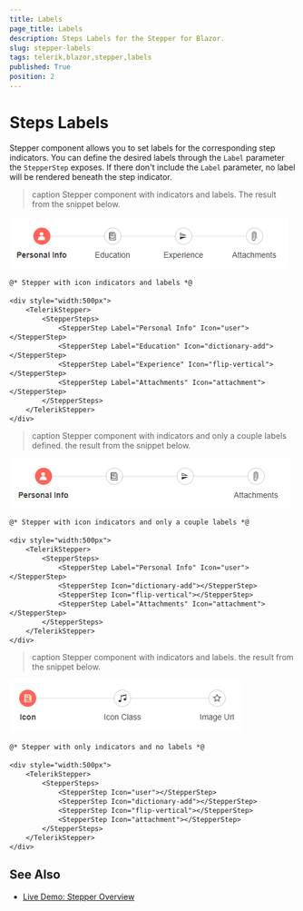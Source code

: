 ```yaml
---
title: Labels
page_title: Labels
description: Steps Labels for the Stepper for Blazor.
slug: stepper-labels
tags: telerik,blazor,stepper,labels
published: True
position: 2
---
```



# Steps Labels

Stepper component allows you to set labels for the corresponding step indicators. You can define the desired labels through the `Label` parameter the `StepperStep` exposes. If there don't include the `Label` parameter, no label will be rendered beneath the step indicator.

>caption Stepper component with indicators and labels. The result from the snippet below.

![Indicators and Labels](images/labels-and-indicators-example.png)

````CSHTML
@* Stepper with icon indicators and labels *@

<div style="width:500px">
    <TelerikStepper>
        <StepperSteps>
            <StepperStep Label="Personal Info" Icon="user"></StepperStep>
            <StepperStep Label="Education" Icon="dictionary-add"></StepperStep>
            <StepperStep Label="Experience" Icon="flip-vertical"></StepperStep>
            <StepperStep Label="Attachments" Icon="attachment"></StepperStep>
        </StepperSteps>
    </TelerikStepper>
</div>
````

>caption Stepper component with indicators and only a couple labels defined. the result from the snippet below.

![Some Labels](images/some-labels-example.png)

````CSHTML
@* Stepper with icon indicators and only a couple labels *@

<div style="width:500px">
    <TelerikStepper>
        <StepperSteps>
            <StepperStep Label="Personal Info" Icon="user"></StepperStep>
            <StepperStep Icon="dictionary-add"></StepperStep>
            <StepperStep Icon="flip-vertical"></StepperStep>
            <StepperStep Label="Attachments" Icon="attachment"></StepperStep>
        </StepperSteps>
    </TelerikStepper>
</div>
````

>caption Stepper component with indicators and labels. the result from the snippet below.

![Only Indicators](images/icon-indicators-example.png)

````CSHTML
@* Stepper with only indicators and no labels *@

<div style="width:500px">
    <TelerikStepper>
        <StepperSteps>
            <StepperStep Icon="user"></StepperStep>
            <StepperStep Icon="dictionary-add"></StepperStep>
            <StepperStep Icon="flip-vertical"></StepperStep>
            <StepperStep Icon="attachment"></StepperStep>
        </StepperSteps>
    </TelerikStepper>
</div>
````

## See Also

  * [Live Demo: Stepper Overview](https://demos.telerik.com/blazor-ui/stepper/overview)